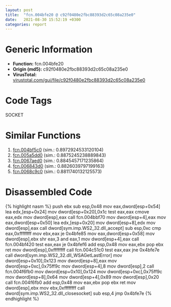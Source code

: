 ```yaml
---
layout: post
title:  "fcn.004bfe20 @ c92f0480e2fbc88393d2c65c08a235e0"
date:   2021-08-30 15:52:19 +0300
categories: report
---
```


# Generic Information
- **Function:** fcn.004bfe20
- **Origin (md5):** c92f0480e2fbc88393d2c65c08a235e0
- **VirusTotal:** [virustotal.com/gui/file/c92f0480e2fbc88393d2c65c08a235e0][virustotal_ref]

# Code Tags
<span class="tag" id="SOCKET">SOCKET</span>


# Similar Functions

1. [fcn.004bf5c0][similar_1_ref] (sim.: 0.8972924533120104)
2. [fcn.005a5dd0][similar_2_ref] (sim.: 0.8875245238889843)
3. [fcn.0067aed0][similar_3_ref] (sim.: 0.8845457171235864)
4. [fcn.006843d0][similar_4_ref] (sim.: 0.8826039797199163)
5. [fcn.0068c9c0][similar_5_ref] (sim.: 0.8811740132125573)


# Disassembled Code

{% highlight nasm %}
push ebx
sub esp,0x48
mov eax,dword[esp+0x54]
lea edx,[esp+0x24]
mov dword[esp+0x20],0x1c
test eax,eax
cmove eax,edx
mov dword[esp],eax
call fcn.004bbf70
mov dword[esp+4],eax
mov eax,dword[esp+0x50]
lea edx,[esp+0x20]
mov dword[esp+8],edx
mov dword[esp],eax
call dword[sym.imp.WS2_32.dll_accept]
sub esp,0xc
cmp eax,0xffffffff
mov ebx,eax
je 0x4bfe85
mov eax,dword[esp+0x58]
mov dword[esp],ebx
shr eax,3
and eax,1
mov dword[esp+4],eax
call fcn.004bf420
test eax,eax
je 0x4bfef6
add esp,0x48
mov eax,ebx
pop ebx
ret 
mov dword[esp],0xffffffff
call fcn.004c51c0
test eax,eax
jne 0x4bfe7e
call dword[sym.imp.WS2_32.dll_WSAGetLastError]
mov dword[esp+0x10],0x123
mov dword[esp+8],eax
mov dword[esp+0xc],0x75ff9c
mov dword[esp+4],8
mov dword[esp],2
call fcn.004f6fb0
mov dword[esp+0x10],0x124
mov dword[esp+0xc],0x75ff9c
mov dword[esp+8],0x64
mov dword[esp+4],0x89
mov dword[esp],0x20
call fcn.004f6fb0
add esp,0x48
mov eax,ebx
pop ebx
ret 
mov dword[esp],ebx
mov ebx,0xffffffff
call dword[sym.imp.WS2_32.dll_closesocket]
sub esp,4
jmp 0x4bfe7e
{% endhighlight %}


[similar_1_ref]: /report/fcn.004bf5c0@c92f0480e2fbc88393d2c65c08a235e0
[similar_2_ref]: /report/fcn.005a5dd0@c92f0480e2fbc88393d2c65c08a235e0
[similar_3_ref]: /report/fcn.0067aed0@c92f0480e2fbc88393d2c65c08a235e0
[similar_4_ref]: /report/fcn.006843d0@c92f0480e2fbc88393d2c65c08a235e0
[similar_5_ref]: /report/fcn.0068c9c0@c92f0480e2fbc88393d2c65c08a235e0
[virustotal_ref]: https://www.virustotal.com/gui/file/c92f0480e2fbc88393d2c65c08a235e0